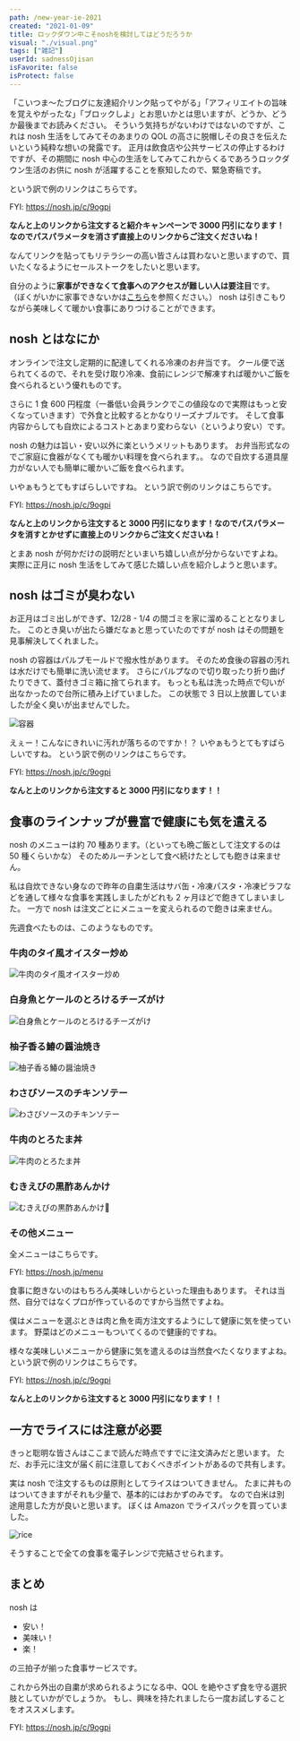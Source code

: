 ```yaml
---
path: /new-year-ie-2021
created: "2021-01-09"
title: ロックダウン中こそnoshを検討してはどうだろうか
visual: "./visual.png"
tags: ["雑記"]
userId: sadnessOjisan
isFavorite: false
isProtect: false
---
```


「こいつま〜たブログに友達紹介リンク貼ってやがる」「アフィリエイトの旨味を覚えやがったな」「ブロックしよ」とお思いかとは思いますが、どうか、どうか最後までお読みください。
そういう気持ちがないわけではないのですが、これは nosh 生活をしてみてそのあまりの QOL の高さに脱帽しその良さを伝えたいという純粋な想いの発露です。
正月は飲食店や公共サービスの停止するわけですが、その期間に nosh 中心の生活をしてみてこれからくるであろうロックダウン生活のお供に nosh が活躍することを察知したので、緊急寄稿です。

という訳で例のリンクはこちらです。

FYI: https://nosh.jp/c/9ogpi

**なんと上のリンクから注文すると紹介キャンペーンで 3000 円引になります！なのでパスパラメータを消さず直接上のリンクからご注文くださいね！**

なんてリンクを貼ってもリテラシーの高い皆さんは買わないと思いますので、買いたくなるようにセールストークをしたいと思います。

自分のように**家事ができなくて食事へのアクセスが難しい人は要注目**です。
（ぼくがいかに家事できないかは[こちら](https://blog.ojisan.io/my-gohan-2020)を参照ください。）
nosh は引きこもりながら美味しくて暖かい食事にありつけることができます。

## nosh とはなにか

オンラインで注文し定期的に配達してくれる冷凍のお弁当です。
クール便で送られてくるので、それを受け取り冷凍、食前にレンジで解凍すれば暖かいご飯を食べられるという優れものです。

さらに 1 食 600 円程度（一番低い会員ランクでこの値段なので実際はもっと安くなっていきます）で外食と比較するとかなりリーズナブルです。
そして食事内容からしても自炊によるコストとあまり変わらない（というより安い）です。

nosh の魅力は旨い・安い以外に楽というメリットもあります。
お弁当形式なのでご家庭に食器がなくても暖かい料理を食べられます。。
なので自炊する道具屋力がない人でも簡単に暖かいご飯を食べられます。

いやぁもうとてもすばらしいですね。
という訳で例のリンクはこちらです。

FYI: https://nosh.jp/c/9ogpi

**なんと上のリンクから注文すると 3000 円引になります！なのでパスパラメータを消すとかせずに直接上のリンクからご注文くださいね！**

とまあ nosh が何かだけの説明だといまいち嬉しい点が分からないですよね。
実際に正月に nosh 生活をしてみて感じた嬉しい点を紹介しようと思います。

## nosh はゴミが臭わない

お正月はゴミ出しができず、12/28 - 1/4 の間ゴミを家に溜めることとなりました。
このとき臭いが出たら嫌だなぁと思っていたのですが nosh はその問題を見事解決してくれました。

nosh の容器はパルプモールドで撥水性があります。
そのため食後の容器の汚れは水だけでも簡単に洗い流せます。
さらにパルプなので切り取ったり折り曲げたりできて、蓋付きゴミ箱に捨てられます。
もっとも私は洗った時点で匂いが出なかったので台所に積み上げていました。
この状態で 3 日以上放置していましたが全く臭いが出ませんでした。

![容器](yoki.png)

えぇー！こんなにきれいに汚れが落ちるのですか！？
いやぁもうとてもすばらしいですね。
という訳で例のリンクはこちらです。

FYI: https://nosh.jp/c/9ogpi

**なんと上のリンクから注文すると 3000 円引になります！！**

## 食事のラインナップが豊富で健康にも気を遣える

nosh のメニューは約 70 種あります。（といっても晩ご飯として注文するのは 50 種くらいかな）
そのためルーチンとして食べ続けたとしても飽きは来ません。

私は自炊できない身なので昨年の自粛生活はサバ缶・冷凍パスタ・冷凍ピラフなどを通して様々な食事を実践しましたがどれも 2 ヶ月ほどで飽きてしまいました。
一方で nosh は注文ごとにメニューを変えられるので飽きは来ません。

先週食べたものは、このようなものです。

### 牛肉のタイ風オイスター炒め

![牛肉のタイ風オイスター炒め](oista.png)

### 白身魚とケールのとろけるチーズがけ

![白身魚とケールのとろけるチーズがけ](sakana.png)

### 柚子香る鰆の醤油焼き

![柚子香る鰆の醤油焼き](siromi.png)

### わさびソースのチキンソテー

![わさびソースのチキンソテー](tori.png)

### 牛肉のとろたま丼

![牛肉のとろたま丼](tamatoji.png)

### むきえびの黒酢あんかけ

![むきえびの黒酢あんかけ](ebi.png)

### その他メニュー

全メニューはこちらです。

FYI: https://nosh.jp/menu

食事に飽きないのはもちろん美味しいからといった理由もあります。
それは当然、自分ではなくプロが作っているのですから当然ですよね。

僕はメニューを選ぶときは肉と魚を両方注文するようにして健康に気を使っています。
野菜はどのメニューもついてくるので健康的ですね。

様々な美味しいメニューから健康に気を遣えるのは当然食べたくなりますよね。
という訳で例のリンクはこちらです。

FYI: https://nosh.jp/c/9ogpi

**なんと上のリンクから注文すると 3000 円引になります！！**

## 一方でライスには注意が必要

きっと聡明な皆さんはここまで読んだ時点ですでに注文済みだと思います。
ただ、お手元に注文が届く前に注意しておくべきポイントがあるので共有します。

実は nosh で注文するものは原則としてライスはついてきません。
たまに丼ものはついてきますがそれも少量で、基本的にはおかずのみです。
なので白米は別途用意した方が良いと思います。
ぼくは Amazon でライスパックを買っていました。

![rice](./rice.png)

そうすることで全ての食事を電子レンジで完結させられます。

## まとめ

nosh は

- 安い！
- 美味い！
- 楽！

の三拍子が揃った食事サービスです。

これから外出の自粛が求められるようになる中、QOL を絶やさず食を守る選択肢としていかがでしょうか。
もし、興味を持たれましたら一度お試しすることをオススメします。

FYI: https://nosh.jp/c/9ogpi
